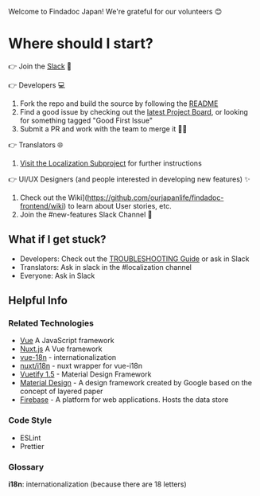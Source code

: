 Welcome to Findadoc Japan! We're grateful for our volunteers 😊


# Where should I start?

👉️ Join the [Slack](https://join.slack.com/t/find-a-doc/shared_invite/zt-s4744a6o-MGaGHzLN5wB9aXeha3vdsQ) 💬

👉️ Developers 💻️

1. Fork the repo and build the source by following the [README](https://github.com/ourjapanlife/findadoc-frontend#readme)
2. Find a good issue by checking out the [latest Project Board](https://github.com/ourjapanlife/findadoc-frontend/projects/2), or looking for something tagged "Good First Issue"
3. Submit a PR and work with the team to merge it
🙌🏻

👉️ Translators 🌐
1. [Visit the Localization Subproject](https://github.com/ourjapanlife/findadoc-localization) for further instructions


👉️ UI/UX Designers (and people interested in developing new features) ✨
1. Check out the Wiki](https://github.com/ourjapanlife/findadoc-frontend/wiki) to learn about User stories, etc.
2. Join the  #new-features Slack Channel
🎨

## What if I get stuck?

- Developers: Check out the [TROUBLESHOOTING Guide](https://github.com/ourjapanlife/findadoc-frontend/blob/main/TROUBLESHOOTING.md) or ask in Slack
- Translators: Ask in slack in the #localization channel
- Everyone: Ask in Slack

## Helpful Info
  
 ### Related Technologies
 - [Vue](https://vuejs.org/) A JavaScript framework
 - [Nuxt.js](https://nuxtjs.org/) A Vue framework
 - [vue-18n](https://kazupon.github.io/vue-i18n/) - internationalization
 - [nuxt/i18n](https://i18n.nuxtjs.org/) - nuxt wrapper for vue-i18n
 - [Vuetify 1.5](https://v15.vuetifyjs.com/) - Material Design Framework
 - [Material Design](https://material.io/design) - A design framework created by Google based on the concept of layered paper
 - [Firebase](https://firebase.google.com/) - A platform for web applications. Hosts the data store

### Code Style
- ESLint
- Prettier

### Glossary

**i18n**: internationalization (because there are 18 letters)

